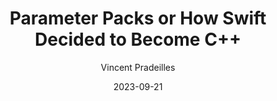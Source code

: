 ---
slug: "/talks/swift-connection/september-2023/vincent-pradeilles-parameter-packs-or-how-swift-decided-to-become-c"
date: 2023-09-21
title: "Parameter Packs or How Swift Decided to Become C++"
author: "Vincent Pradeilles"
video: aVtRv_zkglI
thumbnail: https:/async-assets.s3.eu-west-3.amazonaws.com/thumbnails/aVtRv_zkglI.jpg
slides: 
tags: []
year: 2023
conference: swift-connection
edition: september-2023
allow_ads: false
---